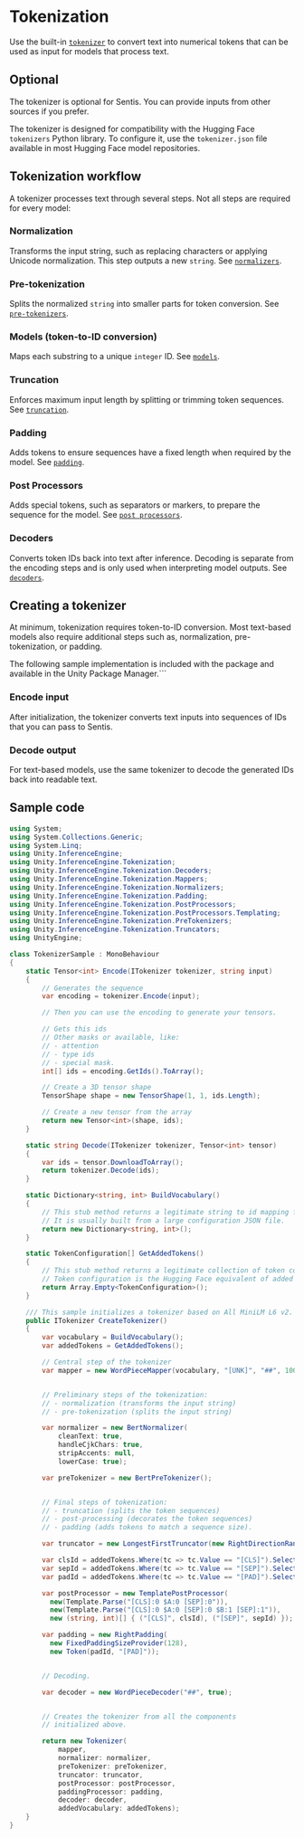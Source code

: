 # Tokenization

Use the built-in [`tokenizer`](xref:Unity.InferenceEngine.Tokenization.ITokenizer) to convert text into numerical tokens that can be used as input for models that process text.

## Optional

The tokenizer is optional for Sentis. You can provide inputs from other sources if you prefer.

The tokenizer is designed for compatibility with the Hugging Face `tokenizers` Python library. To configure it, use the `tokenizer.json` file available in most Hugging Face model repositories.

## Tokenization workflow

A tokenizer processes text through several steps. Not all steps are required for every model:

### Normalization

Transforms the input string, such as replacing characters or applying Unicode normalization. This step outputs a new `string`. See [`normalizers`](xref:Unity.InferenceEngine.Tokenization.Normalizers.INormalizer).

### Pre-tokenization

Splits the normalized `string` into smaller parts for token conversion. See [`pre-tokenizers`](xref:Unity.InferenceEngine.Tokenization.PreTokenizers.IPreTokenizer).

### Models (token-to-ID conversion)

Maps each substring to a unique `integer` ID. See [`models`](xref:Unity.InferenceEngine.Tokenization.PreTokenizers.IPreTokenizer).

### Truncation

Enforces maximum input length by splitting or trimming token sequences. See [`truncation`](xref:Unity.InferenceEngine.Tokenization.Truncators.ITruncator).

### Padding

Adds tokens to ensure sequences have a fixed length when required by the model. See [`padding`](xref:Unity.InferenceEngine.Tokenization.Padding.IPadding).

### Post Processors

Adds special tokens, such as separators or markers, to prepare the sequence for the model. See [`post processors`](xref:Unity.InferenceEngine.Tokenization.PostProcessors.IPostProcessor).

### Decoders

Converts token IDs back into text after inference. Decoding is separate from the encoding steps and is only used when interpreting model outputs. See [`decoders`](xref:Unity.InferenceEngine.Tokenization.Decoders.IDecoder).

## Creating a tokenizer

At minimum, tokenization requires token-to-ID conversion. Most text-based models also require additional steps such as, normalization, pre-tokenization, or padding.

The following sample implementation is included with the package and available in the Unity Package Manager.```

### Encode input

After initialization, the tokenizer converts text inputs into sequences of IDs that you can pass to Sentis.

### Decode output

For text-based models, use the same tokenizer to decode the generated IDs back into readable text.

## Sample code

```cs
using System;
using System.Collections.Generic;
using System.Linq;
using Unity.InferenceEngine;
using Unity.InferenceEngine.Tokenization;
using Unity.InferenceEngine.Tokenization.Decoders;
using Unity.InferenceEngine.Tokenization.Mappers;
using Unity.InferenceEngine.Tokenization.Normalizers;
using Unity.InferenceEngine.Tokenization.Padding;
using Unity.InferenceEngine.Tokenization.PostProcessors;
using Unity.InferenceEngine.Tokenization.PostProcessors.Templating;
using Unity.InferenceEngine.Tokenization.PreTokenizers;
using Unity.InferenceEngine.Tokenization.Truncators;
using UnityEngine;

class TokenizerSample : MonoBehaviour
{
    static Tensor<int> Encode(ITokenizer tokenizer, string input)
    {
        // Generates the sequence
        var encoding = tokenizer.Encode(input);

        // Then you can use the encoding to generate your tensors.

        // Gets this ids
        // Other masks or available, like:
        // - attention
        // - type ids
        // - special mask.
        int[] ids = encoding.GetIds().ToArray();

        // Create a 3D tensor shape
        TensorShape shape = new TensorShape(1, 1, ids.Length);

        // Create a new tensor from the array
        return new Tensor<int>(shape, ids);
    }

    static string Decode(ITokenizer tokenizer, Tensor<int> tensor)
    {
        var ids = tensor.DownloadToArray();
        return tokenizer.Decode(ids);
    }

    static Dictionary<string, int> BuildVocabulary()
    {
        // This stub method returns a legitimate string to id mapping for the tokenizer.
        // It is usually built from a large configuration JSON file.
        return new Dictionary<string, int>();
    }

    static TokenConfiguration[] GetAddedTokens()
    {
        // This stub method returns a legitimate collection of token configuration.
        // Token configuration is the Hugging Face equivalent of added token.
        return Array.Empty<TokenConfiguration>();
    }

    /// This sample initializes a tokenizer based on All MiniLM L6 v2.
    public ITokenizer CreateTokenizer()
    {
        var vocabulary = BuildVocabulary();
        var addedTokens = GetAddedTokens();

        // Central step of the tokenizer
        var mapper = new WordPieceMapper(vocabulary, "[UNK]", "##", 100);


        // Preliminary steps of the tokenization:
        // - normalization (transforms the input string)
        // - pre-tokenization (splits the input string)

        var normalizer = new BertNormalizer(
            cleanText: true,
            handleCjkChars: true,
            stripAccents: null,
            lowerCase: true);

        var preTokenizer = new BertPreTokenizer();


        // Final steps of tokenization:
        // - truncation (splits the token sequences)
        // - post-processing (decorates the token sequences)
        // - padding (adds tokens to match a sequence size).

        var truncator = new LongestFirstTruncator(new RightDirectionRangeGenerator(), 128, 0);

        var clsId = addedTokens.Where(tc => tc.Value == "[CLS]").Select(tc => tc.Id).FirstOrDefault();
        var sepId = addedTokens.Where(tc => tc.Value == "[SEP]").Select(tc => tc.Id).FirstOrDefault();
        var padId = addedTokens.Where(tc => tc.Value == "[PAD]").Select(tc => tc.Id).FirstOrDefault();

        var postProcessor = new TemplatePostProcessor(
          new(Template.Parse("[CLS]:0 $A:0 [SEP]:0")),
          new(Template.Parse("[CLS]:0 $A:0 [SEP]:0 $B:1 [SEP]:1")),
          new (string, int)[] { ("[CLS]", clsId), ("[SEP]", sepId) });

        var padding = new RightPadding(
          new FixedPaddingSizeProvider(128),
          new Token(padId, "[PAD]"));


        // Decoding.

        var decoder = new WordPieceDecoder("##", true);


        // Creates the tokenizer from all the components
        // initialized above.

        return new Tokenizer(
            mapper,
            normalizer: normalizer,
            preTokenizer: preTokenizer,
            truncator: truncator,
            postProcessor: postProcessor,
            paddingProcessor: padding,
            decoder: decoder,
            addedVocabulary: addedTokens);
    }
}
```
